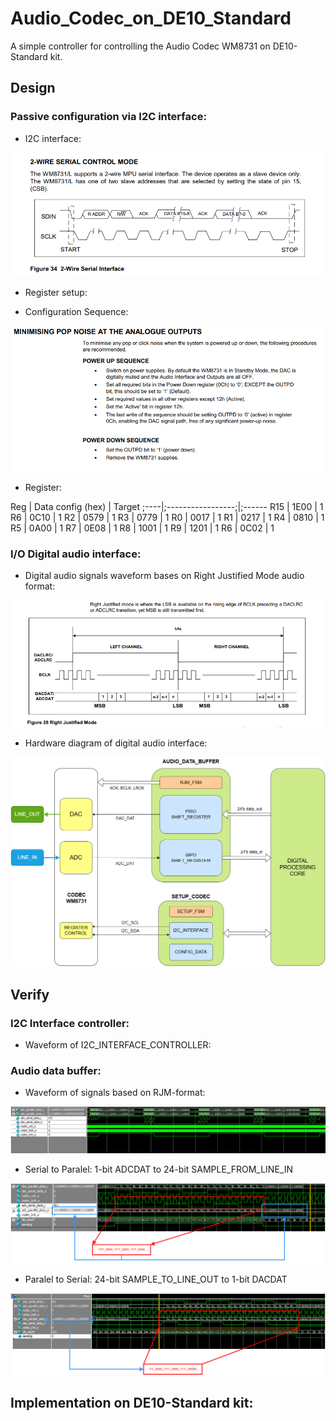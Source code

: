 # Audio_Codec_on_DE10_Standard
A simple controller for controlling the Audio Codec WM8731 on DE10-Standard kit.

## Design
### Passive configuration via I2C interface:
- I2C interface:

![2-Wire_Interface [by ref](ref/WolfsonWM8731.pdf)](doc/pics/2-wire_serial_interface.png)

- Register setup:
 * Configuration Sequence:

![2-Wire_Interface [by ref](ref/WolfsonWM8731.pdf)](doc/pics/PowerUD_Sequence.png)

 * Register:
    
Reg | Data config (hex) | Target 
;----|;-----------------;|;------
R15 | 1E00              |        1
R6  | 0C10              |        1
R2  | 0579              |        1
R3  | 0779              |        1
R0  | 0017              |        1
R1  | 0217              |        1
R4  | 0810              |        1
R5  | 0A00              |        1
R7  | 0E08              |        1
R8  | 1001              |        1
R9  | 1201              |        1
R6  | 0C02              |        1

### I/O Digital audio interface:
- Digital audio signals waveform bases on Right Justified Mode audio format:
  
![Right Justified Mode [by ref](ref/WolfsonWM8731.pdf)](doc/pics/RJM_audio.png)

- Hardware diagram of digital audio interface:

![Digital audio dataflow](doc/pics/Datapath_through_Audio_Codec_Controller.png)

## Verify
### I2C Interface controller:
- Waveform of I2C_INTERFACE_CONTROLLER:

### Audio data buffer:
- Waveform of signals based on RJM-format:

![Testbench waveform of RJM digital interface signals](doc/pics/Waveform_RJM_format_Total.png)

  * Serial to Paralel: 1-bit ADCDAT to 24-bit SAMPLE_FROM_LINE_IN
    
![ADC](doc/pics/Waveform_RJM_format_L_zoom_ADC_SIPO.png)

  * Paralel to Serial: 24-bit SAMPLE_TO_LINE_OUT to 1-bit DACDAT

![DAC](doc/pics/Waveform_RJM_format_L_zoom_DAC_PISO.png)


## Implementation on DE10-Standard kit:




